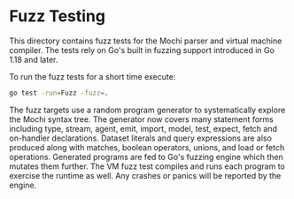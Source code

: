 # Fuzz Testing

This directory contains fuzz tests for the Mochi parser and virtual machine
compiler. The tests rely on Go's built in fuzzing support introduced in Go 1.18
and later.

To run the fuzz tests for a short time execute:

```bash
go test -run=Fuzz -fuzz=.
```

The fuzz targets use a random program generator to systematically explore the
Mochi syntax tree. The generator now covers many statement forms including type,
stream, agent, emit, import, model, test, expect, fetch and on-handler
declarations. Dataset literals and query expressions are also produced along
with matches, boolean operators, unions, and load or fetch operations. Generated
programs are fed to Go's fuzzing engine which then mutates them further. The VM
fuzz test compiles and runs each program to exercise the runtime as well.
Any crashes or panics will be reported by the engine.

